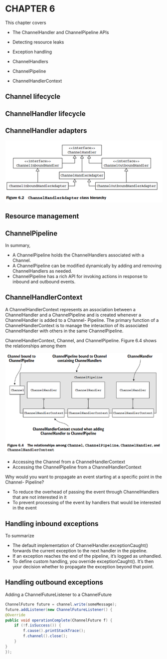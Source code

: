 # CHAPTER 6

This chapter covers

- The ChannelHandler and ChannelPipeline APIs
- Detecting resource leaks
- Exception handling

- ChannelHandlers
- ChannelPipeline
- ChannelHandlerContext

## Channel lifecycle

## ChannelHandler lifecycle

## ChannelHandler adapters

![channel-adapter](./images/channel-adapter.png)

## Resource management

## ChannelPipeline

In summary,

- A ChannelPipeline holds the ChannelHandlers associated with a Channel.
- A ChannelPipeline can be modified dynamically by adding and removing ChannelHandlers as needed.
- ChannelPipeline has a rich API for invoking actions in response to inbound and outbound events.

## ChannelHandlerContext

A ChannelHandlerContext represents an association between a ChannelHandler and
a ChannelPipeline and is created whenever a ChannelHandler is added to a Channel-
Pipeline. The primary function of a ChannelHandlerContext is to manage the interaction
of its associated ChannelHandler with others in the same ChannelPipeline.

ChannelHandlerContext, Channel, and ChannelPipeline. Figure 6.4 shows the relationships among them

![channel-context](./images/channel-context.png)

- Accessing the Channel from a ChannelHandlerContext
- Accessing the ChannelPipeline from a ChannelHandlerContext

Why would you want to propagate an event starting at a specific point in the Channel-
Pipeline?

- To reduce the overhead of passing the event through ChannelHandlers that are not interested in it
- To prevent processing of the event by handlers that would be interested in the event

## Handling inbound exceptions

To summarize

- The default implementation of ChannelHandler.exceptionCaught() forwards the current exception to the next handler in the pipeline.
- If an exception reaches the end of the pipeline, it’s logged as unhandled.
- To define custom handling, you override exceptionCaught(). It’s then your decision whether to propagate the exception beyond that point.

## Handling outbound exceptions

Adding a ChannelFutureListener to a ChannelFuture

```java
ChannelFuture future = channel.write(someMessage);
future.addListener(new ChannelFutureListener() {
@Override
public void operationComplete(ChannelFuture f) {
    if (!f.isSuccess()) {
        f.cause().printStackTrace();
        f.channel().close();
    }
}
});
```
